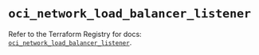# `oci_network_load_balancer_listener`

Refer to the Terraform Registry for docs: [`oci_network_load_balancer_listener`](https://registry.terraform.io/providers/hashicorp/oci/7.19.0/docs/resources/network_load_balancer_listener).
